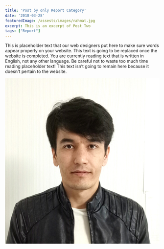 ```yaml
---
title: 'Post by only Report Category'
date: '2018-03-28'
featuredImage: /assests/images/rahmat.jpg
excerpt: This is an excerpt of Post Two
tags: ["Report"]
---
```

This is placeholder text that our web designers put here to make sure words appear properly on your website. This text is going to be replaced once the website is completed. You are currently reading text that is written in English, not any other language. Be careful not to waste too much time reading placeholder text! This text isn’t going to remain here because it doesn't pertain to the website.

![Image of Yaktocat](/assests/images/rahmat.jpg)
